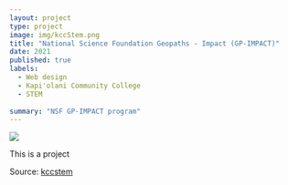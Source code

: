 ```yaml
---
layout: project
type: project
image: img/kccStem.png
title: "National Science Foundation Geopaths - Impact (GP-IMPACT)"
date: 2021
published: true
labels:
  - Web design
  - Kapi'olani Community College
  - STEM
  
summary: "NSF GP-IMPACT program"
---
```

<img class="img-fluid" src="../img/">

This is a project   


Source: <a href="https://kccstem.com/"><i class="large github icon "></i>kccstem</a>





